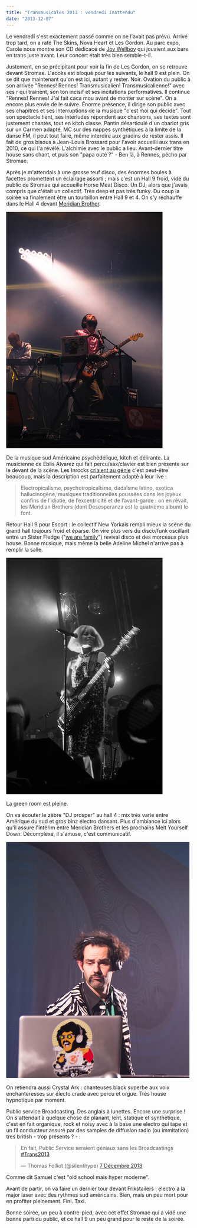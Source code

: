 ```yaml
---
title: "Transmusicales 2013 : vendredi inattendu"
date: "2013-12-07"
---
```


Le vendredi s'est exactement passé comme on ne l'avait pas prévu. Arrivé trop tard, on a raté The Skins, Nova Heart et Les Gordon. Au parc expo, Carole nous montre son CD dédicacé de [Joy Wellboy](https://soundcloud.com/joy-wellboy) qui jouaient aux bars en trans juste avant. Leur concert était très bien semble-t-il.

Justement, en se précipitant pour voir la fin de Les Gordon, on se retrouve devant Stromae. L'accès est bloqué pour les suivants, le hall 9 est plein. On se dit que maintenant qu'on est ici, autant y rester. Noir. Ovation du public à son arrivée "Rennes! Rennes! Transmusicalien! Transmusicalienne!" avec ses r qui trainent, son ton incisif et ses incitations performatives. Il continue "Rennes! Rennes! J'ai fait caca mou avant de monter sur scène". On a encore plus envie de le suivre. Énorme présence, il dirige son public avec ses chapitres et ses interruptions de la musique "c'est moi qui décide". Tout son spectacle tient, ses interludes répondent aux chansons, ses textes sont justement chantés, tout en kitch classe. Pantin désarticulé d'un charlot gris sur un Carmen adapté, MC sur des nappes synthétiques à la limite de la danse FM, il peut tout faire, même interdire aux gradins de rester assis. Il fait de gros bisous à Jean-Louis Brossard pour l'avoir accueilli aux trans en 2010, ce qui l'a révélé. L'alchimie avec le public a lieu. Avant-dernier titre house sans chant, et puis son "papa outé ?" - Ben là, à Rennes, pécho par Stromae.

Après je m'attendais à une grosse teuf disco, des énormes boules à facettes promettent un éclairage assorti ; mais c'est un Hall 9 froid, vidé du public de Stromae qui accueille Horse Meat Disco. Un DJ, alors que j'avais compris que c'était un collectif. Très deep et pas très funky. Du coup la soirée va finalement être un tourbillon entre Hall 9 et 4. On s'y réchauffe dans le Hall 4 devant [Meridian Brother](http://meridianbrothers.com/).

[![IMGP4847.jpg](images/11253944304_4241e48a72_z.jpg)](http://www.flickr.com/photos/31719094@N04/11253944304/ "IMGP4847.jpg de bamthomas, sur Flickr")

De la musique sud Américaine psychédélique, kitch et délirante. La musicienne de Eblis Álvarez qui fait percu/sax/clavier est bien présente sur le devant de la scène. Les Inrocks [criaient au génie](http://www.lesinrocks.com/musique/critique-album/meridian-brothers-attention-genie/) c'est peut-être beaucoup, mais la description est parfaitement adapté à leur live :

> Electropicalisme, psychotropicalisme, dadaïsme latino, exotica hallucinogène, musiques traditionnelles poussées dans les joyeux confins de l’idiotie, de l’excentricité et de l’avant-garde : on en rêvait, les Meridian Brothers (dont Desesperanza est le quatrième album) le font.

Retour Hall 9 pour Escort : le collectif New Yorkais rempli mieux la scène du grand hall toujours froid et éparse. On vire plus vers du disco/funk oscillant entre un Sister Fledge ("[we are family](http://www.youtube.com/watch?v=eBpYgpF1bqQ)") revival disco et des morceaux plus house. Bonne musique, mais même la belle Adeline Michel n'arrive pas à remplir la salle.

[![IMGP4853.jpg](images/11253942776_b4cfa31e2e_z.jpg)](http://www.flickr.com/photos/31719094@N04/11253942776/ "IMGP4853.jpg de bamthomas, sur Flickr")

La green room est pleine.

On va écouter le zèbre "DJ prosper" au hall 4 : mix très varie entre Amérique du sud et gros binz électro dansant. Plus d'ambiance ici alors qu'il assure l'intérim entre Meridian Brothers et les prochains Melt Yourself Down. Décomplexé, il s'amuse, c'est communicatif.

[![IMGP4866.jpg](images/11253945016_bc3ea99ced_z.jpg)](http://www.flickr.com/photos/31719094@N04/11253945016/ "IMGP4866.jpg de bamthomas, sur Flickr")

On retiendra aussi Crystal Ark : chanteuses black superbe aux voix enchanteresses sur électo crade avec percu et orgue. Très house hypnotique par moment.

Public service Broadcasting. Des anglais à lunettes. Encore une surprise ! On s'attendait à quelque chose de planant, lent, statique et synthétique, c'est en fait organique, rock et noisy avec à la base une electro qui tape et un fil conducteur assuré par des samples de diffusion radio (ou immitation) tres british - trop présents ? - :

<blockquote class="twitter-tweet" lang="fr"><p>En fait, Public Service seraient géniaux sans les Broadcastings <a href="https://twitter.com/search?q=%23Trans2013&amp;src=hash">#Trans2013</a></p>— Thomas Folliot (@silenthype) <a href="https://twitter.com/silenthype/statuses/409166123901677568">7 Décembre 2013</a></blockquote>
<script async src="//platform.twitter.com/widgets.js" charset="utf-8"></script>

Comme dit Samuel c'est "old school mais hyper moderne".

Avant de partir, on va faire un dernier tour devant Frikstailers : électro a la major laser avec des rythmes sud américains. Bien, mais un peu mort pour en profiter pleinement. Fini. Taxi.

Bonne soirée, un peu à contre-pied, avec cet effet Stromae qui a vidé une bonne parti du public, et ce hall 9 un peu grand pour le reste de la soirée.
